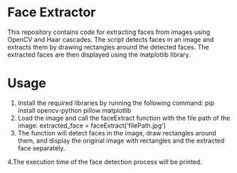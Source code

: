 # Face Extractor
This repository contains code for extracting faces from images using OpenCV and Haar cascades. The script detects faces in an image and extracts them by drawing rectangles around the detected faces. The extracted faces are then displayed using the matplotlib library.

# Usage
1. Install the required libraries by running the following command: 
  pip install opencv-python pillow matplotlib  
2. Load the image and call the faceExtract function with the file path of the image:
  extracted_face = faceExtract('filePath.jpg')
3. The function will detect faces in the image, draw rectangles around them, and display the original image with rectangles and the extracted face separately.  

 4.The execution time of the face detection process will be printed.



